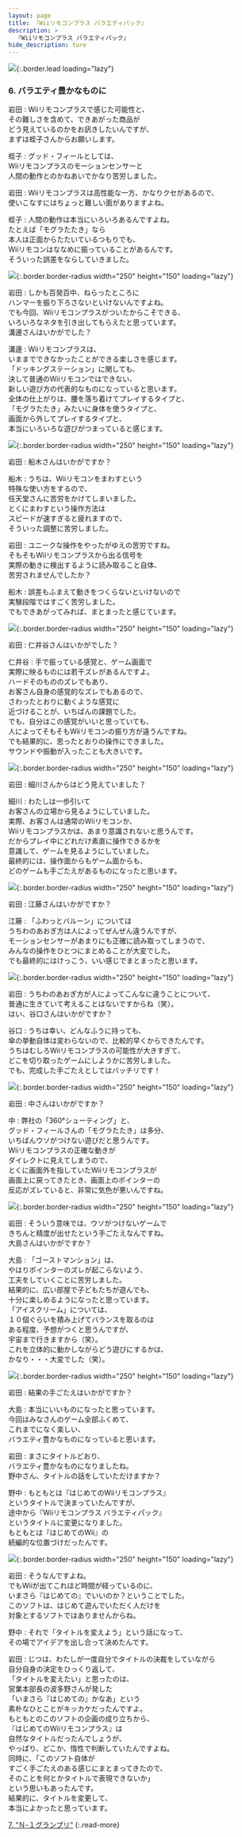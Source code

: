 ```yaml
---
layout: page
title: 『Wiiリモコンプラス バラエティパック』
description: >
  『Wiiリモコンプラス バラエティパック』
hide_description: ture
---
```


![](/others/interviews/jp/wii/sc8j/vol1/img/mainvisual6.jpg){:.border.lead loading="lazy"}

### 6. バラエティ豊かなものに

岩田
: Wiiリモコンプラスで感じた可能性と、<br>その難しさを含めて、できあがった商品が<br>どう見えているのかをお訊きしたいんですが、<br>まずは蛭子さんからお願いします。

蛭子
: グッド・フィールとしては、<br>Wiiリモコンプラスのモーションセンサーと<br>人間の動作とのかねあいでかなり苦労しました。

岩田
: Wiiリモコンプラスは高性能な一方、かなりクセがあるので、<br>使いこなすにはちょっと難しい面がありますよね。

蛭子
: 人間の動作は本当にいろいろあるんですよね。<br>たとえば「モグラたたき」なら<br>本人は正面からたたいているつもりでも、<br>Wiiリモコンはななめに振っていることがあるんです。<br>そういった誤差をならしていきました。

![](/others/interviews/jp/wii/sc8j/vol1/img/photo37.jpg){:.border.border-radius width="250" height="150" loading="lazy"}

岩田
: しかも百発百中、ねらったところに<br>ハンマーを振り下ろさないといけないんですよね。<br>でも今回、Wiiリモコンプラスがついたからこそできる、<br>いろいろなネタを引き出してもらえたと思っています。<br>溝邊さんはいかがでした？

溝邊
: Wiiリモコンプラスは、<br>いままでできなかったことができる楽しさを感じます。<br>「ドッキングステーション」に関しても、<br>決して普通のWiiリモコンではできない、<br>新しい遊び方の代表的なものになっていると思います。<br>全体の仕上がりは、腰を落ち着けてプレイするタイプと、<br>「モグラたたき」みたいに身体を使うタイプと、<br>画面から外してプレイするタイプと、<br>本当にいろいろな遊びがつまっていると感じます。

![](/others/interviews/jp/wii/sc8j/vol1/img/photo38.jpg){:.border.border-radius width="250" height="150" loading="lazy"}

岩田
: 船木さんはいかがですか？

船木
: うちは、Wiiリモコンをまわすという<br>特殊な使い方をするので、<br>任天堂さんに苦労をかけてしまいました。<br>とくにまわすという操作方法は<br>スピードが速すぎると疲れますので、<br>そういった調整に苦労しました。

岩田
: ユニークな操作をやったがゆえの苦労ですね。<br>そもそもWiiリモコンプラスから出る信号を<br>実際の動きに検出するように読み取ること自体、<br>苦労されませんでしたか？ 

船木
: 誤差もふまえて動きをつくらないといけないので<br>実験段階ではすごく苦労しました。<br>でもできあがってみれば、まとまったと感じています。

![](/others/interviews/jp/wii/sc8j/vol1/img/photo39.jpg){:.border.border-radius width="250" height="150" loading="lazy"}

岩田
: 仁井谷さんはいかがでした？

仁井谷
: 手で振っている感覚と、ゲーム画面で<br>実際に映るものには若干ズレがあるんですよ。<br>ハードそのもののズレでもあり、<br>お客さん自身の感覚的なズレでもあるので、<br>さわったとおりに動くような感覚に<br>近づけることが、いちばんの課題でした。<br>でも、自分はこの感覚がいいと思っていても、<br>人によってそもそもWiiリモコンの振り方が違うんですね。<br>でも結果的に、思ったとおりの操作にできました。<br>サウンドや振動が入ったことも大きいです。

![](/others/interviews/jp/wii/sc8j/vol1/img/photo40.jpg){:.border.border-radius width="250" height="150" loading="lazy"}

岩田
: 細川さんからはどう見えていました？

細川
: わたしは一歩引いて<br>お客さんの立場から見るようにしていました。<br>実際、お客さんは通常のWiiリモコンか、<br>Wiiリモコンプラスかは、あまり意識されないと思うんです。<br>だからプレイ中にどれだけ素直に操作できるかを<br>意識して、ゲームを見るようにしていました。<br>最終的には、操作面からもゲーム面からも、<br>どのゲームも手ごたえがあるものになったと思います。

![](/others/interviews/jp/wii/sc8j/vol1/img/photo41.jpg){:.border.border-radius width="250" height="150" loading="lazy"}

岩田
: 江藤さんはいかがですか？

江藤
: 「ふわっとバルーン」については<br>うちわのあおぎ方は人によってぜんぜん違うんですが、<br>モーションセンサーがあまりにも正確に読み取ってしまうので、<br>みんなの操作をひとつにまとめることが大変でした。<br>でも最終的にはけっこう、いい感じでまとまったと思います。

![](/others/interviews/jp/wii/sc8j/vol1/img/photo42.jpg){:.border.border-radius width="250" height="150" loading="lazy"}

岩田
: うちわのあおぎ方が人によってこんなに違うことについて、<br>普通に生きていて考えることはないですからね（笑）。<br>はい、谷口さんはいかがですか？

谷口
: うちは幸い、どんなふうに持っても、<br>傘の挙動自体は変わらないので、比較的早くからできたんです。<br>うちはむしろWiiリモコンプラスの可能性が大きすぎて、<br>どこを切り取ったゲームにしようかに苦労しました。<br>でも、完成した手ごたえとしてはバッチリです！

![](/others/interviews/jp/wii/sc8j/vol1/img/photo43.jpg){:.border.border-radius width="250" height="150" loading="lazy"}

岩田
: 中さんはいかがですか？

中
: 弊社の「360°シューティング」と、<br>グッド・フィールさんの「モグラたたき」は多分、<br>いちばんウソがつけない遊びだと思うんです。<br>Wiiリモコンプラスの正確な動きが<br>ダイレクトに見えてしまうので、<br>とくに画面外を指していたWiiリモコンプラスが<br>画面上に戻ってきたとき、画面上のポインターの<br>反応がズレていると、非常に気色が悪いんですね。

![](/others/interviews/jp/wii/sc8j/vol1/img/photo44.jpg){:.border.border-radius width="250" height="150" loading="lazy"}

岩田
: そういう意味では、ウソがつけないゲームで<br>きちんと精度が出せたという手ごたえなんですね。<br>大島さんはいかがですか？

大島
: 「ゴーストマンション」は、<br>やはりポインターのズレが起こらないよう、<br>工夫をしていくことに苦労しました。<br>結果的に、広い部屋で子どもたちが遊んでも、<br>十分に楽しめるようになったと思っています。<br>「アイスクリーム」については、<br>１０個ぐらいを積み上げてバランスを取るのは<br>ある程度、予想がつくと思うんですが、<br>宇宙まで行きますから（笑）。<br>これを立体的に動かしながらどう遊びにするかは、<br>かなり・・・大変でした（笑）。

![](/others/interviews/jp/wii/sc8j/vol1/img/photo45.jpg){:.border.border-radius width="250" height="150" loading="lazy"}

岩田
: 結果の手ごたえはいかがですか？

大島
: 本当にいいものになったと思っています。<br>今回はみなさんのゲーム全部ふくめて、<br>これまでになく楽しい、<br>バラエティ豊かなものになっていると思います。

岩田
: まさにタイトルどおり、<br>バラエティ豊かなものになりましたね。<br>野中さん、タイトルの話をしていただけますか？

野中
: もともとは『はじめてのWiiリモコンプラス』<br>というタイトルで決まっていたんですが、<br>途中から『Wiiリモコンプラス バラエティパック』<br>というタイトルに変更になりました。<br>もともとは『はじめてのWii』の<br>続編的な位置づけだったんです。

![](/others/interviews/jp/wii/sc8j/vol1/img/photo46.jpg){:.border.border-radius width="250" height="150" loading="lazy"}

岩田
: そうなんですよね。<br>でもWiiが出てこれほど時間が経っているのに、<br>いまさら『はじめての』でいいのか？ということでした。<br>このソフトは、はじめて遊んでいただく人だけを<br>対象とするソフトではありませんからね。

野中
: それで「タイトルを変えよう」という話になって、<br>その場でアイデアを出し合って決めたんです。

岩田
: じつは、わたしが一度自分でタイトルの決裁をしていながら<br>自分自身の決定をひっくり返して、<br>「タイトルを変えたい」と思ったのは、<br>営業本部長の波多野さんが発した<br>「いまさら『はじめての』かなあ」という<br>素朴なひとことがキッカケだったんですよ。<br>もともとのこのソフトの企画の成り立ちから、<br>『はじめてのWiiリモコンプラス』は<br>自然なタイトルだったんでしょうが、<br>やっぱり、どこか、惰性で判断していたんですよね。<br>同時に、「このソフト自体が<br>すごく手ごたえのある感じにまとまってきたので、<br>そのことを何とかタイトルで表現できないか」<br>という思いもあったんです。<br>結果的に、タイトルを変更して、<br>本当によかったと思っています。

[7. “Ｎ-１グランプリ”](7.md)
{:.read-more}

